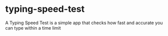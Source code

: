 # typing-speed-test
A Typing Speed Test is a simple app that checks how fast and accurate you can type within a time limit
